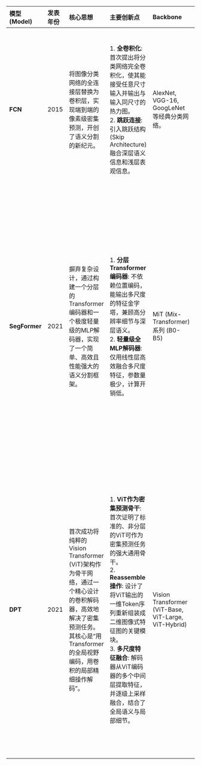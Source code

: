 | 模型 (Model)  | 发表年份 | 核心思想                                                     | 主要创新点                                                   | Backbone                                             | Decoder                                                      | 关键技术                                                     | 特点                                                         | 个人评价                                                     |
| :------------ | :------- | :----------------------------------------------------------- | :----------------------------------------------------------- | :--------------------------------------------------- | :----------------------------------------------------------- | :----------------------------------------------------------- | :----------------------------------------------------------- | :----------------------------------------------------------- |
| **FCN**       | 2015     | 将图像分类网络的全连接层替换为卷积层，实现端到端的像素级密集预测，开创了语义分割的新纪元。 | 1. **全卷积化**: 首次提出将分类网络完全卷积化，使其能接受任意尺寸输入并输出与输入同尺寸的热力图。<br>2. **跳跃连接**: 引入跳跃结构(Skip Architecture)融合深层语义信息和浅层表观信息。 | AlexNet, VGG-16, GoogLeNet等经典分类网络。           | 单纯的上采样层(反卷积/双线性插值)与跳跃连接的特征图相加融合。结构相对简单。 | 全卷积、上采样(Upsampling)、反卷积(Deconvolution)、跳跃连接(Skip Connection)。 | 结构简单，是现代语义分割的基石，但分割边界较为粗糙，对小物体不敏感。 | **奠基者**。FCN的思想如同一颗种子，催生了后续几乎所有的分割模型。虽然其本身性能已被超越，但其"全卷积+上采样"的核心框架影响深远，是理解图像分割演进历史绕不开的起点。 |
| **SegFormer** | 2021     | 摒弃复杂设计，通过构建一个分层的Transformer编码器和一个极度轻量级的MLP解码器，实现了一个简单、高效且性能强大的语义分割框架。 | 1. **分层Transformer编码器**: 不依赖位置编码，能输出多尺度的特征金字塔，兼顾高分辨率细节与深层语义。<br>2. **轻量级全MLP解码器**: 仅用线性层高效融合多尺度特征，参数量极少，计算开销低。 | MiT (Mix-Transformer) 系列 (B0-B5)                   | 一个完全由MLP层(1x1卷积)构成的极简解码器。它将多尺度特征统一通道和尺寸后，直接拼接并用MLP输出预测结果。 | 分层Transformer、高效自注意力(Efficient Self-Attention)、混合前馈网络(Mix-FFN)、重叠块嵌入(Overlapped Patch Merging)。 | 结构简洁高效，性能强大。因摒弃了位置编码，对不同分辨率输入的泛化能力和鲁棒性强。在同等计算量下达到SOTA性能。 | **化繁为简的典范**。SegFormer深刻洞察到强大的编码器可以极大简化解码器的设计，其追求极致效率与性能平衡的设计哲学，使其成为Transformer在分割领域的一个里程碑式的工作，证明了简洁架构的巨大潜力。 |
| **DPT**       | 2021     | 首次成功将纯粹的Vision Transformer (ViT)架构作为骨干网络，通过一个精心设计的卷积解码器，高效地解决了密集预测任务。其核心是“用Transformer的全局视野编码，用卷积的局部精细操作解码”。 | 1. **ViT作为密集预测骨干**: 首次证明了标准的、非分层的ViT可作为密集预测任务的强大通用骨干。<br>2. **Reassemble操作**: 设计了将ViT输出的一维Token序列重新组装成二维图像式特征图的关键模块。<br>3. **多尺度特征融合**: 解码器从ViT编码器的多个中间层提取特征，并逐级上采样融合，结合了全局语义与局部细节。 | Vision Transformer (ViT-Base, ViT-Large, ViT-Hybrid) | 一个基于卷积的解码器。它首先通过`Reassemble`操作将不同ViT层的Tokens转换为特征图，然后通过多个`Fusion`模块（包含残差卷积单元和上采样）逐步融合这些多尺度特征，恢复空间分辨率。 | Vision Transformer (ViT)、自注意力(Self-Attention)、Reassemble操作、多尺度特征融合、残差卷积单元(Residual Conv Unit)。 | 拥有强大的全局上下文建模能力。打破了CNN在密集预测领域的传统范式，为ViT在下游任务的应用开辟了新方向。能灵活处理可变尺寸输入。 | **开创者**。DPT成功地将为分类设计的ViT架构“翻译”到了密集预测任务中，其设计的`Reassemble`和`Fusion`模块优雅地解决了Token到像素的转换难题，为后续大量基于ViT的分割/深度估计模型铺平了道路。 |